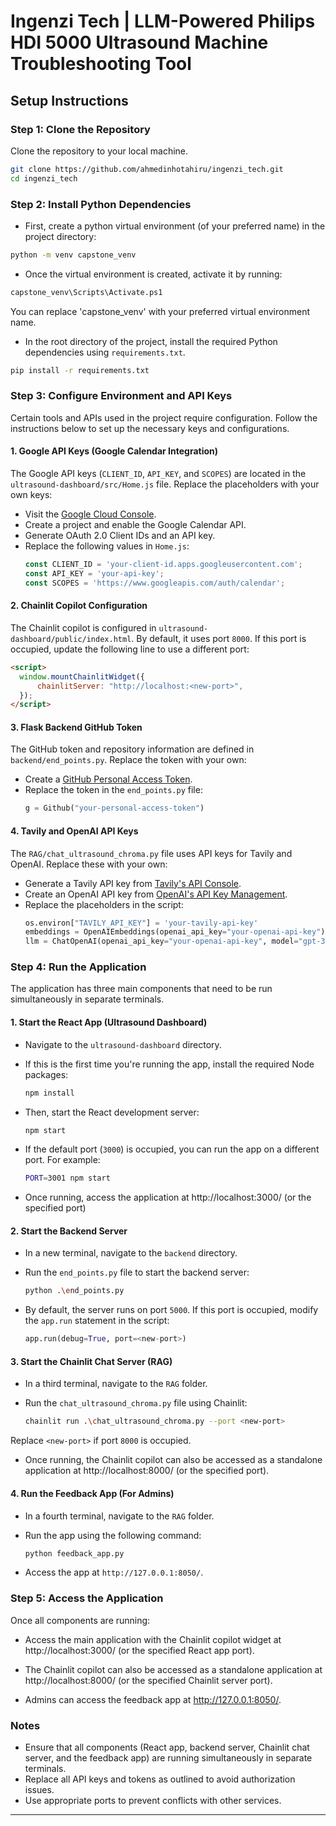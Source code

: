 # Ingenzi Tech | LLM-Powered Philips HDI 5000 Ultrasound Machine Troubleshooting Tool

## Setup Instructions

### Step 1: Clone the Repository
Clone the repository to your local machine.

```bash
git clone https://github.com/ahmedinhotahiru/ingenzi_tech.git
cd ingenzi_tech
```

### Step 2: Install Python Dependencies
- First, create a python virtual environment (of your preferred name) in the project directory:

```bash
python -m venv capstone_venv
```

- Once the virtual environment is created, activate it by running:

```bash
capstone_venv\Scripts\Activate.ps1
```

You can replace 'capstone_venv' with your preferred virtual environment name.

- In the root directory of the project, install the required Python dependencies using `requirements.txt`.

```bash
pip install -r requirements.txt
```

### Step 3: Configure Environment and API Keys
Certain tools and APIs used in the project require configuration. Follow the instructions below to set up the necessary keys and configurations.

#### 1. Google API Keys (Google Calendar Integration)
The Google API keys (`CLIENT_ID`, `API_KEY`, and `SCOPES`) are located in the `ultrasound-dashboard/src/Home.js` file. Replace the placeholders with your own keys:

- Visit the [Google Cloud Console](https://console.cloud.google.com/).
- Create a project and enable the Google Calendar API.
- Generate OAuth 2.0 Client IDs and an API key.
- Replace the following values in `Home.js`:
  ```javascript
  const CLIENT_ID = 'your-client-id.apps.googleusercontent.com';
  const API_KEY = 'your-api-key';
  const SCOPES = 'https://www.googleapis.com/auth/calendar';
  ```

#### 2. Chainlit Copilot Configuration
The Chainlit copilot is configured in `ultrasound-dashboard/public/index.html`. By default, it uses port `8000`. If this port is occupied, update the following line to use a different port:

```html
<script>
  window.mountChainlitWidget({
      chainlitServer: "http://localhost:<new-port>",
  });
</script>
```

#### 3. Flask Backend GitHub Token
The GitHub token and repository information are defined in `backend/end_points.py`. Replace the token with your own:

- Create a [GitHub Personal Access Token](https://github.com/settings/tokens).
- Replace the token in the `end_points.py` file:
  ```python
  g = Github("your-personal-access-token")
  ```

#### 4. Tavily and OpenAI API Keys
The `RAG/chat_ultrasound_chroma.py` file uses API keys for Tavily and OpenAI. Replace these with your own:

- Generate a Tavily API key from [Tavily's API Console](https://tavily.com/developers).
- Create an OpenAI API key from [OpenAI's API Key Management](https://platform.openai.com/account/api-keys).
- Replace the placeholders in the script:
  ```python
  os.environ["TAVILY_API_KEY"] = 'your-tavily-api-key'
  embeddings = OpenAIEmbeddings(openai_api_key="your-openai-api-key")
  llm = ChatOpenAI(openai_api_key="your-openai-api-key", model="gpt-3.5-turbo")
  ```

### Step 4: Run the Application

The application has three main components that need to be run simultaneously in separate terminals.

#### 1. Start the React App (Ultrasound Dashboard)
   - Navigate to the `ultrasound-dashboard` directory.
   - If this is the first time you're running the app, install the required Node packages:

     ```bash
     npm install
     ```

   - Then, start the React development server:

     ```bash
     npm start
     ```

   - If the default port (`3000`) is occupied, you can run the app on a different port. For example:

     ```bash
     PORT=3001 npm start
     ```

   - Once running, access the application at http://localhost:3000/ (or the specified port)

#### 2. Start the Backend Server
   - In a new terminal, navigate to the `backend` directory.
   - Run the `end_points.py` file to start the backend server:

     ```bash
     python .\end_points.py
     ```

   - By default, the server runs on port `5000`. If this port is occupied, modify the `app.run` statement in the script:
     ```python
     app.run(debug=True, port=<new-port>)
     ```

#### 3. Start the Chainlit Chat Server (RAG)
   - In a third terminal, navigate to the `RAG` folder.
   - Run the `chat_ultrasound_chroma.py` file using Chainlit:

     ```bash
     chainlit run .\chat_ultrasound_chroma.py --port <new-port>
     ```

   Replace `<new-port>` if port `8000` is occupied.
   - Once running, the Chainlit copilot can also be accessed as a standalone application at http://localhost:8000/ (or the specified port).

#### 4. Run the Feedback App (For Admins)
   - In a fourth terminal, navigate to the `RAG` folder.
   - Run the app using the following command:

     ```bash
     python feedback_app.py
     ```

   - Access the app at `http://127.0.0.1:8050/`.

### Step 5: Access the Application
Once all components are running:

- Access the main application with the Chainlit copilot widget at http://localhost:3000/ (or the specified React app port).

- The Chainlit copilot can also be accessed as a standalone application at http://localhost:8000/ (or the specified Chainlit server port).

- Admins can access the feedback app at http://127.0.0.1:8050/.

### Notes
- Ensure that all components (React app, backend server, Chainlit chat server, and the feedback app) are running simultaneously in separate terminals.
- Replace all API keys and tokens as outlined to avoid authorization issues.
- Use appropriate ports to prevent conflicts with other services.

---
